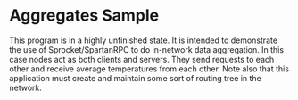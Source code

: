 
Aggregates Sample
=================

This program is in a highly unfinished state. It is intended to demonstrate the use of
Sprocket/SpartanRPC to do in-network data aggregation. In this case nodes act as both clients
and servers. They send requests to each other and receive average temperatures from each other.
Note also that this application must create and maintain some sort of routing tree in the
network.

